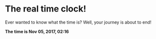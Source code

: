 # The real time clock!

Ever wanted to know what the time is? Well, your journey is about to end!

**The time is Nov 05, 2017, 02:16**